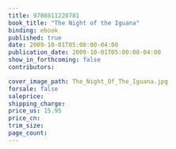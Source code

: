 ```yaml
---
title: 9780811220781
book_title: "The Night of the Iguana"
binding: ebook
published: true
date: 2009-10-01T05:00:00-04:00
publication_date: 2009-10-01T05:00:00-04:00
show_in_forthcoming: false
contributors:

cover_image_path: The_Night_Of_The_Iguana.jpg
forsale: false
saleprice:
shipping_charge:
price_us: 15.95
price_cn:
trim_size:
page_count:
---
```


